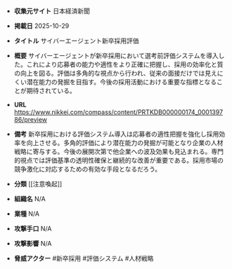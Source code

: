 - **収集元サイト**
日本経済新聞

- **掲載日**
2025-10-29

- **タイトル**
サイバーエージェント新卒採用評価

- **概要**
サイバーエージェントが新卒採用において選考前評価システムを導入した。これにより応募者の能力や適性をより正確に把握し、採用の効率化と質の向上を図る。評価は多角的な視点から行われ、従来の面接だけでは見えにくい潜在能力の発掘を目指す。今後の採用活動における重要な指標となることが期待されている。

- **URL**
https://www.nikkei.com/compass/content/PRTKDB000000174_000139786/preview

- **備考**
新卒採用における評価システム導入は応募者の適性把握を強化し採用効率を向上させる。多角的評価により潜在能力の発掘が可能となり企業の人材戦略に寄与する。今後の展開次第で他企業への波及効果も見込まれる。専門的視点では評価基準の透明性確保と継続的な改善が重要である。採用市場の競争激化に対応するための有効な手段となるだろう。

- **分類**
[[注意喚起]]

- **組織名**
N/A

- **業種**
N/A

- **攻撃手口**
N/A

- **攻撃影響**
N/A

- **脅威アクター**
#新卒採用 #評価システム #人材戦略
